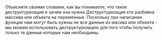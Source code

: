 Обьясните своими словами, как вы понимаете, что такое деструктуризация и зачем она нужна
Деструктуризация єто разбивка массива или объекта на переменные. Поскольку при написании функции нам могут быть нужны не все данные из масива или объекта - мы можем использовать деструктуризацию для того чтобы получить только те данные которые нам необходимы.